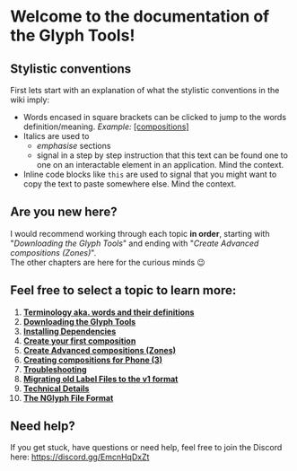 # Welcome to the documentation of the Glyph Tools!

## Stylistic conventions
First lets start with an explanation of what the stylistic conventions in the wiki imply:
* Words encased in square brackets can be clicked to jump to the words definition/meaning. *Example:* [\[compositions\]](./1_Terminology.md#compositioncompositions)
* Italics are used to
  * *emphasise* sections
  * signal in a step by step instruction that this text can be found one to one on an interactable element in an application. Mind the context.
* Inline code blocks like `this` are used to signal that you might want to copy the text to paste somewhere else. Mind the context.

## Are you new here?
I would recommend working through each topic **in order**, starting with "*Downloading the Glyph Tools*" and ending with "*Create Advanced compositions (Zones)*".  
The other chapters are here for the curious minds :wink:

## Feel free to select a topic to learn more:
1. [**Terminology aka. words and their definitions**](./1_Terminology.md)
2. [**Downloading the Glyph Tools**](./2_Downloading%20Glyph%20Tools.md)
3. [**Installing Dependencies**](./3_Installing%20Dependencies/README.md)
4. [**Create your first composition**](./4_First%20Composition/README.md)
5. [**Create Advanced compositions (Zones)**](./5_Create%20Advanced%20compositions%20(Zones).md)
6. [**Creating compositions for Phone (3)**](./6_Creating%20compositions%20for%20Phone%20(3).md)
7. [**Troubleshooting**](./7_Troubleshooting.md)
8. [**Migrating old Label Files to the v1 format**](./8_Migrating%20old%20Label%20Files.md)
9. [**Technical Details**](./9_Technical%20Details.md)
10. [**The NGlyph File Format**](./10_The%20NGlyph%20File%20Format.md)

## Need help?
If you get stuck, have questions or need help, feel free to join the Discord here: https://discord.gg/EmcnHqDxZt